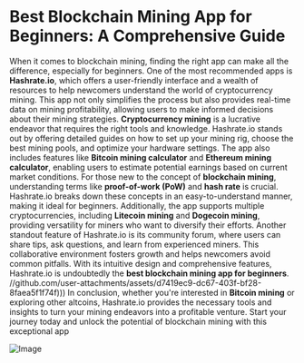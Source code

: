 # Best Blockchain Mining App for Beginners: A Comprehensive Guide
When it comes to blockchain mining, finding the right app can make all the difference, especially for beginners. One of the most recommended apps is **Hashrate.io**, which offers a user-friendly interface and a wealth of resources to help newcomers understand the world of cryptocurrency mining. This app not only simplifies the process but also provides real-time data on mining profitability, allowing users to make informed decisions about their mining strategies.
**Cryptocurrency mining** is a lucrative endeavor that requires the right tools and knowledge. Hashrate.io stands out by offering detailed guides on how to set up your mining rig, choose the best mining pools, and optimize your hardware settings. The app also includes features like **Bitcoin mining calculator** and **Ethereum mining calculator**, enabling users to estimate potential earnings based on current market conditions.
For those new to the concept of **blockchain mining**, understanding terms like **proof-of-work (PoW)** and **hash rate** is crucial. Hashrate.io breaks down these concepts in an easy-to-understand manner, making it ideal for beginners. Additionally, the app supports multiple cryptocurrencies, including **Litecoin mining** and **Dogecoin mining**, providing versatility for miners who want to diversify their efforts.
Another standout feature of Hashrate.io is its community forum, where users can share tips, ask questions, and learn from experienced miners. This collaborative environment fosters growth and helps newcomers avoid common pitfalls. With its intuitive design and comprehensive features, Hashrate.io is undoubtedly the **best blockchain mining app for beginners**.
 //github.com/user-attachments/assets/d7419ec9-dc67-403f-bf28-8faea5f1f74f)))
In conclusion, whether you're interested in **Bitcoin mining** or exploring other altcoins, Hashrate.io provides the necessary tools and insights to turn your mining endeavors into a profitable venture. Start your journey today and unlock the potential of blockchain mining with this exceptional app

![Image](https://github.com/user-attachments/assets/d7419ec9-dc67-403f-bf28-8faea5f1f74f)
